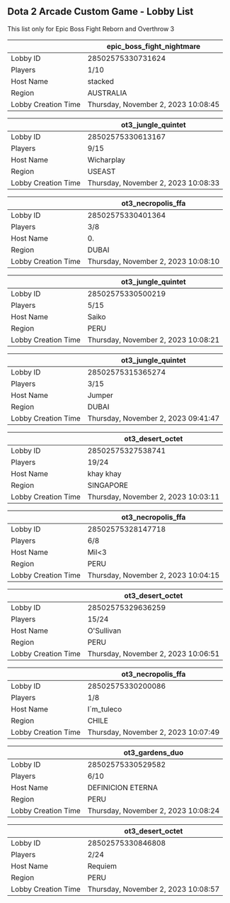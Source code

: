 ## Dota 2 Arcade Custom Game - Lobby List

This list only for Epic Boss Fight Reborn and Overthrow 3

|  | epic_boss_fight_nightmare |
| ------ | ------ |
| Lobby ID | 28502575330731624 |
| Players | 1/10 |
| Host Name | stacked |
| Region | AUSTRALIA |
| Lobby Creation Time | Thursday, November 2, 2023 10:08:45 |


|  | ot3_jungle_quintet |
| ------ | ------ |
| Lobby ID | 28502575330613167 |
| Players | 9/15 |
| Host Name | Wicharplay |
| Region | USEAST |
| Lobby Creation Time | Thursday, November 2, 2023 10:08:33 |


|  | ot3_necropolis_ffa |
| ------ | ------ |
| Lobby ID | 28502575330401364 |
| Players | 3/8 |
| Host Name | 0. |
| Region | DUBAI |
| Lobby Creation Time | Thursday, November 2, 2023 10:08:10 |


|  | ot3_jungle_quintet |
| ------ | ------ |
| Lobby ID | 28502575330500219 |
| Players | 5/15 |
| Host Name | Saiko |
| Region | PERU |
| Lobby Creation Time | Thursday, November 2, 2023 10:08:21 |


|  | ot3_jungle_quintet |
| ------ | ------ |
| Lobby ID | 28502575315365274 |
| Players | 3/15 |
| Host Name | Jumper |
| Region | DUBAI |
| Lobby Creation Time | Thursday, November 2, 2023 09:41:47 |


|  | ot3_desert_octet |
| ------ | ------ |
| Lobby ID | 28502575327538741 |
| Players | 19/24 |
| Host Name | khay khay |
| Region | SINGAPORE |
| Lobby Creation Time | Thursday, November 2, 2023 10:03:11 |


|  | ot3_necropolis_ffa |
| ------ | ------ |
| Lobby ID | 28502575328147718 |
| Players | 6/8 |
| Host Name | Mil<3 |
| Region | PERU |
| Lobby Creation Time | Thursday, November 2, 2023 10:04:15 |


|  | ot3_desert_octet |
| ------ | ------ |
| Lobby ID | 28502575329636259 |
| Players | 15/24 |
| Host Name | O'Sullivan |
| Region | PERU |
| Lobby Creation Time | Thursday, November 2, 2023 10:06:51 |


|  | ot3_necropolis_ffa |
| ------ | ------ |
| Lobby ID | 28502575330200086 |
| Players | 1/8 |
| Host Name | I´m_tuleco |
| Region | CHILE |
| Lobby Creation Time | Thursday, November 2, 2023 10:07:49 |


|  | ot3_gardens_duo |
| ------ | ------ |
| Lobby ID | 28502575330529582 |
| Players | 6/10 |
| Host Name | DEFINICION ETERNA |
| Region | PERU |
| Lobby Creation Time | Thursday, November 2, 2023 10:08:24 |


|  | ot3_desert_octet |
| ------ | ------ |
| Lobby ID | 28502575330846808 |
| Players | 2/24 |
| Host Name | Requiem |
| Region | PERU |
| Lobby Creation Time | Thursday, November 2, 2023 10:08:57 |


